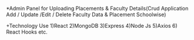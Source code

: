 *Admin Panel for Uploading Placements & Faculty Details(Crud Application Add  / Update /Edit / Delete  Faculty Data & Placement Schoolwise)

+Technology Use
1)React
2)MongoDB
3)Express
4)Node Js 
5)Axios
6) React Hooks etc.
